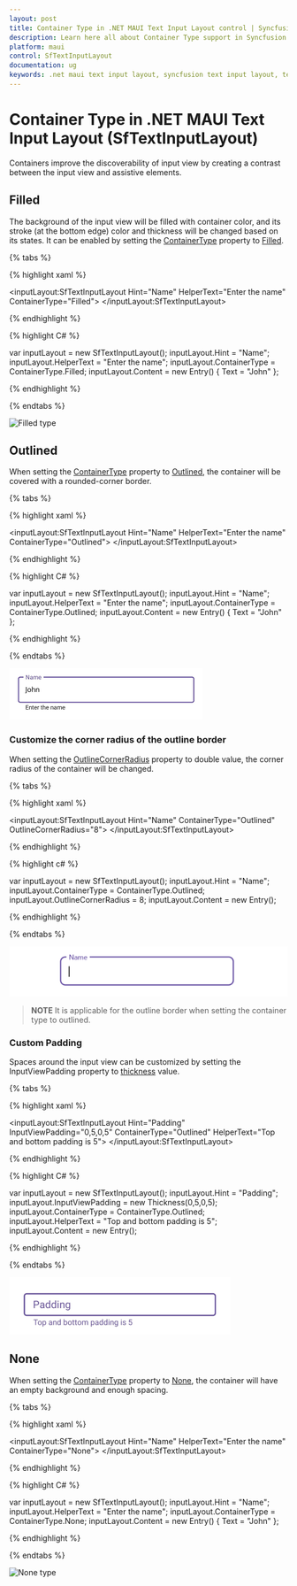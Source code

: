 ```yaml
---
layout: post
title: Container Type in .NET MAUI Text Input Layout control | Syncfusion
description: Learn here all about Container Type support in Syncfusion .NET MAUI Text Input Layout (SfTextInputLayout) control and more.
platform: maui
control: SfTextInputLayout
documentation: ug
keywords: .net maui text input layout, syncfusion text input layout, text input layout maui.
---
```


# Container Type in .NET MAUI Text Input Layout (SfTextInputLayout)

Containers improve the discoverability of input view by creating a contrast between the input view and assistive elements.

## Filled

The background of the input view will be filled with container color, and its stroke (at the bottom edge) color and thickness will be changed based on its states. It can be enabled by setting the [ContainerType](https://help.syncfusion.com/cr/maui/Syncfusion.Maui.Core.SfTextInputLayout.html#Syncfusion_Maui_Core_SfTextInputLayout_ContainerType) property to [Filled](https://help.syncfusion.com/cr/maui/Syncfusion.Maui.Core.ContainerType.html#Syncfusion_Maui_Core_ContainerType_Filled).

{% tabs %} 

{% highlight xaml %} 

<inputLayout:SfTextInputLayout Hint="Name"
                               HelperText="Enter the name"
                               ContainerType="Filled">
    <Entry Text="John" />
</inputLayout:SfTextInputLayout>  

{% endhighlight %}

{% highlight C# %} 

var inputLayout = new SfTextInputLayout();
inputLayout.Hint = "Name";
inputLayout.HelperText = "Enter the name";
inputLayout.ContainerType = ContainerType.Filled;
inputLayout.Content = new Entry() { Text = "John" }; 

{% endhighlight %}

{% endtabs %}

![Filled type](images/ContainerType/Filled_Focused.jpg)

## Outlined

When setting the [ContainerType](https://help.syncfusion.com/cr/maui/Syncfusion.Maui.Core.SfTextInputLayout.html#Syncfusion_Maui_Core_SfTextInputLayout_ContainerType) property to [Outlined](https://help.syncfusion.com/cr/maui/Syncfusion.Maui.Core.ContainerType.html#Syncfusion_Maui_Core_ContainerType_Outlined), the container will be covered with a rounded-corner border.

{% tabs %} 

{% highlight xaml %} 

<inputLayout:SfTextInputLayout Hint="Name"
                               HelperText="Enter the name"
                               ContainerType="Outlined">
    <Entry Text="John" />
</inputLayout:SfTextInputLayout>  
 

{% endhighlight %}

{% highlight C# %} 

var inputLayout = new SfTextInputLayout();
inputLayout.Hint = "Name";
inputLayout.HelperText = "Enter the name";
inputLayout.ContainerType = ContainerType.Outlined;
inputLayout.Content = new Entry() { Text = "John" }; 

{% endhighlight %}

{% endtabs %}

![Outlined type](images/ContainerType/Outlined.png)

### Customize the corner radius of the outline border 

When setting the [OutlineCornerRadius](https://help.syncfusion.com/cr/maui/Syncfusion.Maui.Core.SfTextInputLayout.html#Syncfusion_Maui_Core_SfTextInputLayout_OutlineCornerRadius) property to double value, the corner radius of the container will be changed.

{% tabs %}

{% highlight xaml %}

<inputLayout:SfTextInputLayout Hint="Name" 
                               ContainerType="Outlined"
                               OutlineCornerRadius="8">
    <Entry />
</inputLayout:SfTextInputLayout>  
			
{% endhighlight %}

{% highlight c# %}

var inputLayout = new SfTextInputLayout();
inputLayout.Hint = "Name";
inputLayout.ContainerType = ContainerType.Outlined;
inputLayout.OutlineCornerRadius = 8;
inputLayout.Content = new Entry(); 

{% endhighlight %}

{% endtabs %}

![OutlineCornerRadius img](images/ContainerType/CornerRadius.png)

>**NOTE**
It is applicable for the outline border when setting the container type to outlined.

### Custom Padding

Spaces around the input view can be customized by setting the InputViewPadding property to [thickness](https://learn.microsoft.com/en-us/dotnet/api/microsoft.maui.thickness?view=net-maui-7.0) value.

{% tabs %} 

{% highlight xaml %} 

<inputLayout:SfTextInputLayout Hint="Padding"
                               InputViewPadding="0,5,0,5" 
                               ContainerType="Outlined"
                               HelperText="Top and bottom padding is 5">
    <Entry />
 </inputLayout:SfTextInputLayout> 

{% endhighlight %}

{% highlight C# %} 

var inputLayout = new SfTextInputLayout();
inputLayout.Hint = "Padding";
inputLayout.InputViewPadding = new Thickness(0,5,0,5);
inputLayout.ContainerType = ContainerType.Outlined;
inputLayout.HelperText = "Top and bottom padding is 5";
inputLayout.Content = new Entry(); 

{% endhighlight %}

{% endtabs %}

![Padding customization around the input view](images/ContainerType/padingg.png)

## None

When setting the [ContainerType](https://help.syncfusion.com/cr/maui/Syncfusion.Maui.Core.SfTextInputLayout.html#Syncfusion_Maui_Core_SfTextInputLayout_ContainerType) property to [None](https://help.syncfusion.com/cr/maui/Syncfusion.Maui.Core.ContainerType.html#Syncfusion_Maui_Core_ContainerType_None), the container will have an empty background and enough spacing.

{% tabs %} 

{% highlight xaml %} 

<inputLayout:SfTextInputLayout Hint="Name"
                               HelperText="Enter the name" 
                               ContainerType="None">
    <Entry Text="John" />
</inputLayout:SfTextInputLayout>  
 

{% endhighlight %}

{% highlight C# %} 

var inputLayout = new SfTextInputLayout();
inputLayout.Hint = "Name";
inputLayout.HelperText = "Enter the name";
inputLayout.ContainerType = ContainerType.None;
inputLayout.Content = new Entry() { Text = "John" }; 

{% endhighlight %}

{% endtabs %}

![None type](images/ContainerType/None_focused.jpg)